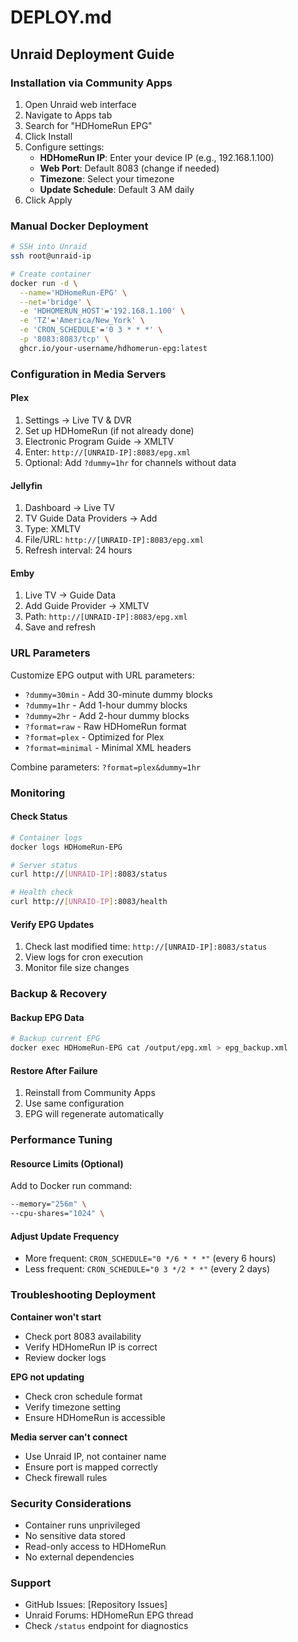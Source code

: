 # DEPLOY.md

## Unraid Deployment Guide

### Installation via Community Apps
1. Open Unraid web interface
2. Navigate to Apps tab
3. Search for "HDHomeRun EPG"
4. Click Install
5. Configure settings:
   - **HDHomeRun IP**: Enter your device IP (e.g., 192.168.1.100)
   - **Web Port**: Default 8083 (change if needed)
   - **Timezone**: Select your timezone
   - **Update Schedule**: Default 3 AM daily
6. Click Apply

### Manual Docker Deployment
```bash
# SSH into Unraid
ssh root@unraid-ip

# Create container
docker run -d \
  --name='HDHomeRun-EPG' \
  --net='bridge' \
  -e 'HDHOMERUN_HOST'='192.168.1.100' \
  -e 'TZ'='America/New_York' \
  -e 'CRON_SCHEDULE'='0 3 * * *' \
  -p '8083:8083/tcp' \
  ghcr.io/your-username/hdhomerun-epg:latest
```

### Configuration in Media Servers

#### Plex
1. Settings → Live TV & DVR
2. Set up HDHomeRun (if not already done)
3. Electronic Program Guide → XMLTV
4. Enter: `http://[UNRAID-IP]:8083/epg.xml`
5. Optional: Add `?dummy=1hr` for channels without data

#### Jellyfin
1. Dashboard → Live TV
2. TV Guide Data Providers → Add
3. Type: XMLTV
4. File/URL: `http://[UNRAID-IP]:8083/epg.xml`
5. Refresh interval: 24 hours

#### Emby
1. Live TV → Guide Data
2. Add Guide Provider → XMLTV
3. Path: `http://[UNRAID-IP]:8083/epg.xml`
4. Save and refresh

### URL Parameters
Customize EPG output with URL parameters:
- `?dummy=30min` - Add 30-minute dummy blocks
- `?dummy=1hr` - Add 1-hour dummy blocks
- `?dummy=2hr` - Add 2-hour dummy blocks
- `?format=raw` - Raw HDHomeRun format
- `?format=plex` - Optimized for Plex
- `?format=minimal` - Minimal XML headers

Combine parameters: `?format=plex&dummy=1hr`

### Monitoring

#### Check Status
```bash
# Container logs
docker logs HDHomeRun-EPG

# Server status
curl http://[UNRAID-IP]:8083/status

# Health check
curl http://[UNRAID-IP]:8083/health
```

#### Verify EPG Updates
1. Check last modified time: `http://[UNRAID-IP]:8083/status`
2. View logs for cron execution
3. Monitor file size changes

### Backup & Recovery

#### Backup EPG Data
```bash
# Backup current EPG
docker exec HDHomeRun-EPG cat /output/epg.xml > epg_backup.xml
```

#### Restore After Failure
1. Reinstall from Community Apps
2. Use same configuration
3. EPG will regenerate automatically

### Performance Tuning

#### Resource Limits (Optional)
Add to Docker run command:
```bash
--memory="256m" \
--cpu-shares="1024" \
```

#### Adjust Update Frequency
- More frequent: `CRON_SCHEDULE="0 */6 * * *"` (every 6 hours)
- Less frequent: `CRON_SCHEDULE="0 3 */2 * *"` (every 2 days)

### Troubleshooting Deployment

**Container won't start**
- Check port 8083 availability
- Verify HDHomeRun IP is correct
- Review docker logs

**EPG not updating**
- Check cron schedule format
- Verify timezone setting
- Ensure HDHomeRun is accessible

**Media server can't connect**
- Use Unraid IP, not container name
- Ensure port is mapped correctly
- Check firewall rules

### Security Considerations
- Container runs unprivileged
- No sensitive data stored
- Read-only access to HDHomeRun
- No external dependencies

### Support
- GitHub Issues: [Repository Issues]
- Unraid Forums: HDHomeRun EPG thread
- Check `/status` endpoint for diagnostics